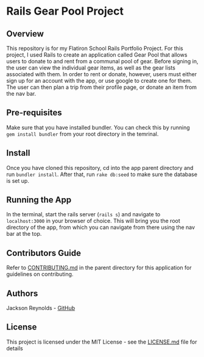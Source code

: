 # Rails Gear Pool Project

## Overview

This repository is for my Flatiron School Rails Portfolio Project. For this project, I used Rails to create an application called Gear Pool that allows users to donate to and rent from a communal pool of gear. Before signing in, the user can view the individual gear items, as well as the gear lists associated with them. In order to rent or donate, however, users must either sign up for an account with the app, or use google to create one for them. The user can then plan a trip from their profile page, or donate an item from the nav bar.

## Pre-requisites

Make sure that you have installed bundler. You can check this by running `gem install bundler` from your root directory in the temrinal.

## Install

Once you have cloned this repository, cd into the app parent directory and run `bundler install`. After that, run `rake db:seed` to make sure the database is set up.

## Running the App

In the terminal, start the rails server (`rails s`) and navigate to `localhost:3000` in your browser of choice. This will bring you the root directory of the app, from which you can navigate from there using the nav bar at the top.

## Contributors Guide

Refer to [CONTRIBUTING.md](CONTRIBUTING.md) in the parent directory for this application for guidelines on contributing.

## Authors

Jackson Reynolds - [GitHub](https://github.com/JacksonReynolds)

## License

This project is licensed under the MIT License - see the [LICENSE.md](LICENSE.md) file for details